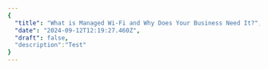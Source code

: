 ```yaml
---
{
  "title": "What is Managed Wi-Fi and Why Does Your Business Need It?",
  "date": "2024-09-12T12:19:27.460Z",
  "draft": false,
  "description":"Test"
}
---
```

        